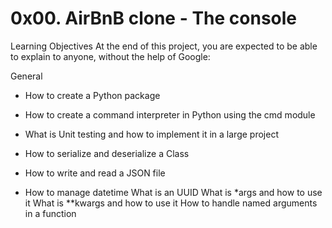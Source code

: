 # 0x00. AirBnB clone - The console

Learning Objectives
At the end of this project, you are expected to be able to explain to anyone, without the help of Google:

General

* How to create a Python package

* How to create a command interpreter in Python using the cmd module

* What is Unit testing and how to implement it in a large project

* How to serialize and deserialize a Class

* How to write and read a JSON file

* How to manage datetime
What is an UUID
What is *args and how to use it
What is **kwargs and how to use it
How to handle named arguments in a function
